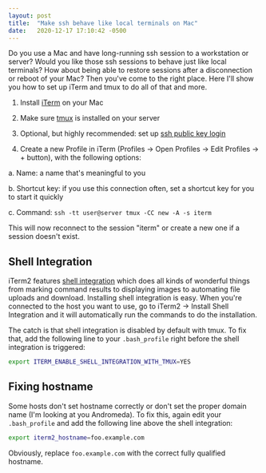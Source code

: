 ```yaml
---
layout: post
title:  "Make ssh behave like local terminals on Mac"
date:   2020-12-17 17:10:42 -0500
---
```


Do you use a Mac and have long-running ssh session to a workstation
or server? Would you like those ssh sessions to behave just like
local terminals? How about being able to restore sessions after a
disconnection or reboot of your Mac? Then you've come to the right
place. Here I'll show you how to set up iTerm and tmux to do all of
that and more.

1. Install [iTerm](https://iterm2.com/) on your Mac

2. Make sure
[tmux](https://linuxize.com/post/getting-started-with-tmux/) is
installed on your server

3. Optional, but highly recommended: set up [ssh public key
login](https://kb.iu.edu/d/aews)

4. Create a new Profile in iTerm (Profiles -&gt; Open Profiles -&gt;
Edit Profiles -&gt; + button), with the following options:

 a. Name: a name that's meaningful to you

 b. Shortcut key: if you use this connection often, set a shortcut
 key for you to start it quickly

 c. Command: `ssh -tt user@server tmux -CC new -A -s iterm`


This will now reconnect to the session "iterm" or create a new one if
a session doesn't exist.

## Shell Integration

iTerm2 features [shell
integration](https://iterm2.com/documentation-shell-integration.html)
which does all kinds of wonderful things from marking command results
to displaying images to automating file uploads and download.
Installing shell integration is easy. When you're connected to the
host you want to use, go to iTerm2 -&gt; Install Shell Integration
and it will automatically run the commands to do the installation.


The catch is that shell integration is disabled by default with tmux.
To fix that, add the following line to your `.bash_profile` right
before the shell integration is triggered:

``` bash
export ITERM_ENABLE_SHELL_INTEGRATION_WITH_TMUX=YES
```

## Fixing hostname

Some hosts don't set hostname correctly or don't set the proper
domain name (I'm looking at you Andromeda). To fix this, again edit
your `.bash_profile` and add the following line above the shell
integration:

``` bash
export iterm2_hostname=foo.example.com
```

Obviously, replace `foo.example.com` with the correct fully qualified
hostname.